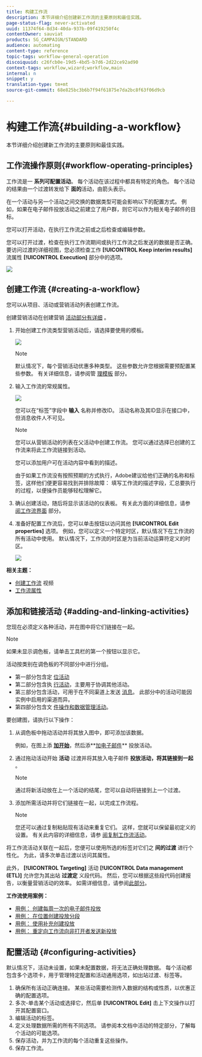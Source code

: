 ```yaml
---
title: 构建工作流
description: 本节详细介绍创建新工作流的主要原则和最佳实践。
page-status-flag: never-activated
uuid: 11374f64-8d34-40da-937b-09f419250f4c
contentOwner: sauviat
products: SG_CAMPAIGN/STANDARD
audience: automating
content-type: reference
topic-tags: workflow-general-operation
discoiquuid: c26fcb0e-19d5-4bd5-b7d6-2d22ce92ad90
context-tags: workflow,wizard;workflow,main
internal: n
snippet: y
translation-type: tm+mt
source-git-commit: 68e825bc3b6b7f94f61875e7da2bc8f63f06d9cb

---
```



# 构建工作流{#building-a-workflow}

本节详细介绍创建新工作流的主要原则和最佳实践。

## 工作流操作原则{#workflow-operating-principles}

工作流是一 **系列可配置活动**。 每个活动在该过程中都具有特定的角色。 每个活动的结果由一个过渡转发给下 **面的**&#x200B;活动，由箭头表示。

在一个活动与另一个活动之间交换的数据类型可能会影响以下的配置方式。 例如，如果在电子邮件投放活动之前建立了用户群，则它可以作为相关电子邮件的目标。

您可以打开活动，在执行工作流之前或之后检查或编辑参数。

您可以打开过渡，检查在执行工作流期间或执行工作流之后发送的数据是否正确。 要访问过渡的详细视图，您必须检查工作 **[!UICONTROL Keep interim results]** 流属性 **[!UICONTROL Execution]** 部分中的选项。

![](assets/workflow_overview.png)


## 创建工作流 {#creating-a-workflow}

您可以从项目、活动或营销活动列表创建工作流。

创建营销活动在创建营销 [活动部分有详细](../../start/using/marketing-activities.md#creating-a-marketing-activity) 。

1. 开始创建工作流类型营销活动后，请选择要使用的模板。

   ![](assets/workflow_creation_1.png)

   >[!NOTE]
   >
   >默认情况下，每个营销活动优惠多种类型。 这些参数允许您根据需要预配置某些参数。 有关详细信息，请参阅管 [理模板](../../start/using/marketing-activity-templates.md) 部分。

1. 输入工作流的常规属性。

   ![](assets/workflow_creation_2.png)

   您可以在“标签”字段中 **输入** 名称并修改ID。 活动名称及其ID显示在接口中，但消息收件人不可见。

   >[!NOTE]
   >
   >您可以从营销活动的列表在父活动中创建工作流。 您可以通过选择已创建的工作流来将此工作流链接到活动。

   您可以添加用户可在活动内容中看到的描述。

   由于如果工作流没有按照预期的方式执行，Adobe建议给他们正确的名称和标签，这样他们便更容易找到并排除故障： 填写工作流的描述字段，汇总要执行的过程，以便操作员能够轻松理解它。

1. 确认创建活动，随后将显示该活动的仪表板。 有关此方面的详细信息，请参 [阅工作流界面](../../automating/using/workflow-interface.md) 部分。

1. 准备好配置工作流后，您可以单击按钮以访问其他 **[!UICONTROL Edit properties]** 选项。 例如，您可以定义一个特定时区，默认情况下在工作流的所有活动中使用。 默认情况下，工作流的时区是为当前活动运算符定义的时区。

   ![](assets/workflow_properties.png)

**相关主题：**

* [创建工作流](https://docs.adobe.com/content/help/en/campaign-standard/using/managing-processes-and-data/workflow-general-operation/building-a-workflow.html) 视频
* [工作流属性](../../automating/using/executing-a-workflow.md#workflow-properties)

## 添加和链接活动 {#adding-and-linking-activities}

您现在必须定义各种活动，并在图中将它们链接在一起。

>[!NOTE]
>
>如果未显示调色板，请单击工具栏的第一个按钮以显示它。

活动按类别在调色板的不同部分中进行分组。

* 第一部分包含定 [位活动](../../automating/using/about-targeting-activities.md)
* 第二部分包含执 [行活动](../../automating/using/about-execution-activities.md)，主要用于协调其他活动。
* 第三部分包含活动，可用于在不同渠道上发送 [消息](../../automating/using/about-channel-activities.md)。 此部分中的活动可能因实例中启用的渠道而异。
* 第四部分包含文 [件操作和数据管理活动](../../automating/using/about-data-management-activities.md)。

要创建图，请执行以下操作：

1. 从调色板中拖动活动并将其放入图中，即可添加该数据。

   例如，在图上添 **[加开始](../../automating/using/start-and-end.md)**，然后添**[&#x200B;加电子邮件](../../automating/using/email-delivery.md)** 投放活动。

1. 通过拖动活动开始 **活动** 过渡并将其放入电子邮件 **投放活动，将其链接到一起** 。

   >[!NOTE]
   >
   >通过将新活动放在上一个活动的结尾，您可以自动将链接到上一个过渡。

1. 添加所需活动并将它们链接在一起，以完成工作流程。

   >[!NOTE]
   >
   >您还可以通过复制粘贴现有活动来重复它们。 这样，您就可以保留最初定义的设置。 有关此内容的详细信息，请参 [阅复制工作流活动](../../automating/using/workflow-interface.md#duplicating-workflow-activities)。

将工作流活动关联在一起后，您便可以使用所选的标签对它们之 **间的过渡** 进行个性化。 为此，请多次单击过渡以访问其属性。

此外， **[!UICONTROL Targeting]** 活动 **[!UICONTROL Data management (ETL)]** 允许您为其出站 **过渡定** 义段代码。 然后，您可以根据这些段代码创建报告，以衡量营销活动的效率。 如需详细信息，请参阅[此部分](../../reporting/using/creating-a-report-workflow-segment.md)。

**工作流使用案例：**

* [用例： 创建每周一次的电子邮件投放](../../automating/using/workflow-weekly-offer.md)
* [用例： 在位置创建投放分段](../../automating/using/workflow-segmentation-location.md)
* [用例： 使用补充创建投放](../../automating/using/workflow-created-query-with-complement.md)
* [用例： 重定向工作流向非打开者发送新投放](../../automating/using/workflow-cross-channel-retargeting.md)

## 配置活动 {#configuring-activities}

默认情况下，活动未设置，如果未配置数据，将无法正确处理数据。 每个活动都包含多个选项卡，用于管理特定配置和活动通用选项，如出站过渡、标签等。

1. 确保所有活动正确连接。 某些活动需要检测传入数据的结构或性质，以优惠正确的配置选项。
1. 多次-单击某个活动或选择它，然后单 **[!UICONTROL Edit]** 击上下文操作以打开其配置窗口。
1. 编辑活动的标签。
1. 定义处理数据所需的所有不同选项。 请参阅本文档中活动的特定部分，了解每个活动的可能选项。
1. 保存活动，并为工作流的每个活动重复这些操作。
1. 保存工作流。
